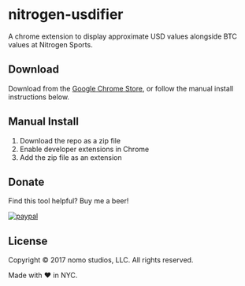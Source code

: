 # nitrogen-usdifier
A chrome extension to display approximate USD values alongside BTC values at Nitrogen Sports.

## Download

Download from the [Google Chrome Store](https://chrome.google.com/webstore/detail/nitrogen-usd-ifier/pmiafnfifdfhlneedbngapklmfgicpnm), or follow the manual install instructions below.

## Manual Install

1. Download the repo as a zip file
2. Enable developer extensions in Chrome
3. Add the zip file as an extension

## Donate

Find this tool helpful? Buy me a beer!

[![paypal](https://www.paypalobjects.com/en_US/i/btn/btn_donate_SM.gif)](https://www.paypal.com/cgi-bin/webscr?cmd=_s-xclick&hosted_button_id=537HCFHFZ55DY)

## License
Copyright &copy; 2017 nomo studios, LLC. All rights reserved.

Made with :hearts: in NYC.
